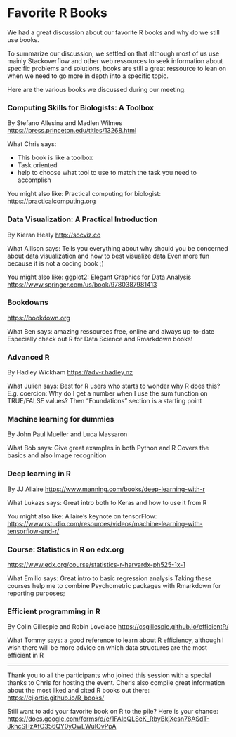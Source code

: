 # Favorite R Books

We had a great discussion about our favorite R books and why do we still use books. 

To summarize our discussion, we settled on that although most of us use mainly Stackoverflow and other web ressources to seek information about specific problems and solutions, books are still a great ressource to lean on when we need to go more in depth into a specific topic. 

Here are the various books we discussed during our meeting:

### Computing Skills for Biologists: A Toolbox
By Stefano Allesina and Madlen Wilmes
https://press.princeton.edu/titles/13268.html
 
What Chris says:
- This book is like a toolbox
- Task oriented
- help to choose what tool to use to match the task you need to accomplish
 
You might also like: 
Practical computing for biologist: https://practicalcomputing.org 
 
### Data Visualization: A Practical Introduction 
By Kieran Healy
http://socviz.co 
 
What Allison says:
Tells you everything about why should you be concerned about data visualization and how to best visualize data
 Even more fun because it is not a coding book ;)

You might also like: 
ggplot2: Elegant Graphics for Data Analysis https://www.springer.com/us/book/9780387981413 

### Bookdowns
https://bookdown.org 

What Ben says:
amazing ressources free, online and always up-to-date
Especially check out R for Data Science and Rmarkdown books!

### Advanced R
By Hadley Wickham 
https://adv-r.hadley.nz 

What Julien says:
Best for R users who starts to wonder why R does this? E.g. coercion: Why do I get a number when I use the sum function on TRUE/FALSE values?
Then “Foundations” section is a starting point
 
### Machine learning for dummies
By John Paul Mueller and Luca Massaron

What Bob says:
Give great examples in both Python and R
Covers the basics and also Image recognition

### Deep learning in R
By JJ Allaire
https://www.manning.com/books/deep-learning-with-r

What Lukazs says:
Great intro both to Keras and how to use it from R
  
You might also like: 
Allaire’s keynote on tensorFlow: https://www.rstudio.com/resources/videos/machine-learning-with-tensorflow-and-r/ 

### Course: Statistics in R on edx.org
https://www.edx.org/course/statistics-r-harvardx-ph525-1x-1 

What Emilio says:
Great intro to basic regression analysis
Taking these courses help me to combine Psychometric packages with Rmarkdown for reporting purposes;
  
### Efficient programming in R
By Colin Gillespie and Robin Lovelace
https://csgillespie.github.io/efficientR/ 
 
What Tommy says:
a good reference to learn about R efficiency, although I wish there will be more advice on which data structures are the most efficient in R

--------------

Thank you to all the participants who joined this session with a special thanks to Chris for hosting the event. Cheris also compile great information about the most liked and cited R books out there: https://cjlortie.github.io/R_books/

Still want to add your favorite book on R to the pile? Here is your chance: https://docs.google.com/forms/d/e/1FAIpQLSeK_RbyBkjXesn78ASdT-JkhcSHzAfO356QY0yOwLWuIOvPpA
